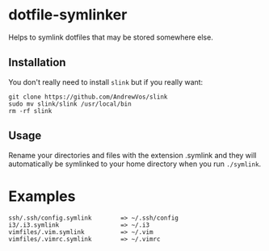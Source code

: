 # dotfile-symlinker

Helps to symlink dotfiles that may be stored somewhere else.

## Installation

You don't really need to install `slink` but if you really want:

```
git clone https://github.com/AndrewVos/slink
sudo mv slink/slink /usr/local/bin
rm -rf slink
```

## Usage

Rename your directories and files with the extension .symlink
and they will automatically be symlinked to your home directory
when you run ```./symlink```.

# Examples
    ssh/.ssh/config.symlink        => ~/.ssh/config
    i3/.i3.symlink                 => ~/.i3
    vimfiles/.vim.symlink          => ~/.vim
    vimfiles/.vimrc.symlink        => ~/.vimrc
